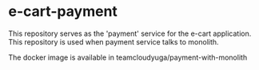# e-cart-payment
This repository serves as the 'payment' service for the e-cart application. This repository is used when payment service talks to monolith.

The docker image is available in teamcloudyuga/payment-with-monolith
